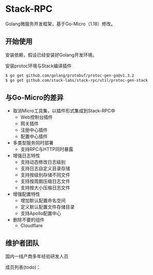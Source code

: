 # Stack-RPC

Golang微服务开发框架，基于Go-Micro（1.18）修改。

## 开始使用

安装依赖，假设已经安装好Golang开发环境。

安装protoc环境与Stack编译插件

```bash
$ go get github.com/golang/protobuf/protoc-gen-go@v1.3.2
$ go get github.com/stack-labs/stack-rpc/util/protoc-gen-stack 
```

## 与Go-Micro的差异

- 取消Micro工具集，以插件形式集成到Stack-RPC中
  - Web控制台插件
  - 网关插件
  - 注册中心插件
  - 配置中心插件
- 多类型服务同时部署
  - 支持RPC与HTTP同时暴露
- 增强日志特性
  - 支持动态修改日志级别
  - 支持日志自定义目录存储
  - 支持按级别存储不同文件
  - 支持按周期压缩日志文件
  - 支持按大小压缩日志文件
- 增强配置特性
  - 增加默认配置命名空间
  - 定义默认配置文件存储目录
  - 支持Apollo配置中心
- 删除不要的组件
  - Cloudflare

## 维护者团队

国内一线产商多年经验研发人员

成员列表(todo)：

